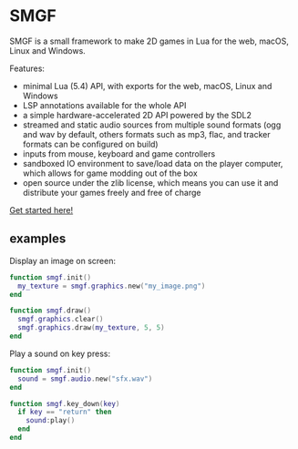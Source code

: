 # SMGF

SMGF is a small framework to make 2D games in Lua for the web, macOS,
Linux and Windows.

Features:

- minimal Lua (5.4) API, with exports for the web, macOS, Linux and Windows
- LSP annotations available for the whole API
- a simple hardware-accelerated 2D API powered by the SDL2
- streamed and static audio sources from multiple sound formats (ogg and wav by default, others formats such as mp3, flac, and tracker formats can be configured on build)
- inputs from mouse, keyboard and game controllers
- sandboxed IO environment to save/load data on the player computer, which
  allows for game modding out of the box
- open source under the zlib license, which means you can use it and
  distribute your games freely and free of charge

[Get started here!](https://superzazu.github.io/SMGF/docs/getting-started/)

## examples

Display an image on screen:

```lua
function smgf.init()
  my_texture = smgf.graphics.new("my_image.png")
end

function smgf.draw()
  smgf.graphics.clear()
  smgf.graphics.draw(my_texture, 5, 5)
end
```

Play a sound on key press:

```lua
function smgf.init()
  sound = smgf.audio.new("sfx.wav")
end

function smgf.key_down(key)
  if key == "return" then
    sound:play()
  end
end
```
